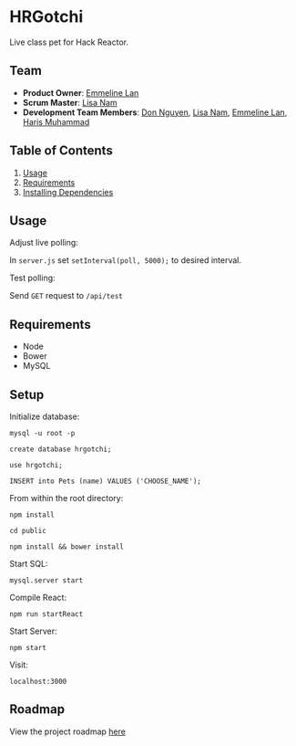 # HRGotchi
Live class pet for Hack Reactor.

## Team

  - __Product Owner__: [Emmeline Lan](https://github.com/bloodymushroom)
  - __Scrum Master__: [Lisa Nam](https://github.com/lisanam)
  - __Development Team Members__: [Don Nguyen](https://github.com/nguyendkim), [Lisa Nam](https://github.com/lisanam), [Emmeline Lan](https://github.com/bloodymushroom), [Haris Muhammad](https://github.com/harismh)

## Table of Contents

1. [Usage](#Usage)
1. [Requirements](#Requirements)
1. [Installing Dependencies](#Setup)

## Usage

Adjust live polling:

In `server.js` set `setInterval(poll, 5000);` to desired interval.

Test polling:

Send `GET` request to `/api/test`

## Requirements

- Node
- Bower
- MySQL


## Setup

Initialize database:


```
mysql -u root -p

create database hrgotchi;

use hrgotchi;

INSERT into Pets (name) VALUES ('CHOOSE_NAME');
```


From within the root directory:


```
npm install

cd public

npm install && bower install

```


Start SQL:


```
mysql.server start
```


Compile React:


``` 
npm run startReact 
```


Start Server:


```
npm start 
```

Visit:


```
localhost:3000
```

## Roadmap

View the project roadmap [here](https://github.com/Sagacious-Sycamore/Sagacious_Sycamore/issues)
